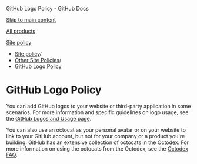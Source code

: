 GitHub Logo Policy - GitHub Docs

[Skip to main content](#main-content)

[All products](/en)

[Site policy](/site-policy)

* [Site policy](/en/site-policy)/
* [Other Site Policies](/en/site-policy/other-site-policies)/
* [GitHub Logo Policy](/en/site-policy/other-site-policies/github-logo-policy)

GitHub Logo Policy
==========

You can add GitHub logos to your website or third-party application in some scenarios. For more information and specific guidelines on logo usage, see the [GitHub Logos and Usage page](https://github.com/logos).

You can also use an octocat as your personal avatar or on your website to link to your GitHub account, but not for your company or a product you're building. GitHub has an extensive collection of octocats in the [Octodex](https://octodex.github.com/). For more information on using the octocats from the Octodex, see the [Octodex FAQ](https://octodex.github.com/faq/).
